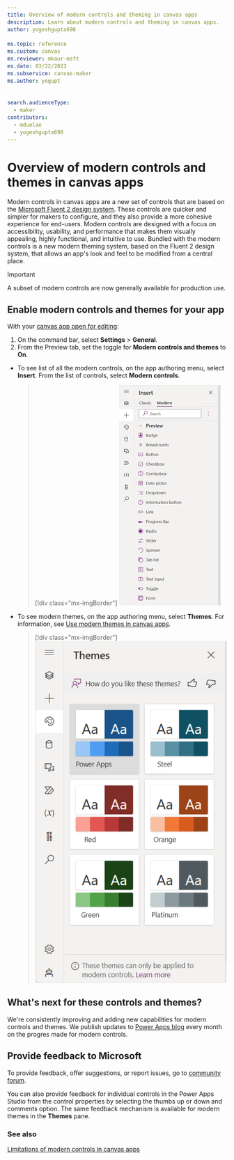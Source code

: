 ```yaml
---
title: Overview of modern controls and theming in canvas apps
description: Learn about modern controls and theming in canvas apps.
author: yogeshgupta698

ms.topic: reference
ms.custom: canvas
ms.reviewer: mkaur-msft
ms.date: 03/22/2023
ms.subservice: canvas-maker
ms.author: yogupt


search.audienceType:
  - maker
contributors:
  - mduelae
  - yogeshgupta698
---
```


# Overview of modern controls and themes in canvas apps

Modern controls in canvas apps are a new set of controls that are based on the [Microsoft Fluent 2 design system](https://fluent2.microsoft.design). These controls are quicker and simpler for makers to configure, and they also provide a more cohesive experience for end-users. Modern controls are designed with a focus on accessibility, usability, and performance that makes them visually appealing, highly functional, and intuitive to use. Bundled with the modern controls is a new modern theming system, based on the Fluent 2 design system, that allows an app's look and feel to be modified from a central place.  


> [!IMPORTANT]
>  A subset of modern controls are now generally available for production use.


## Enable modern controls and themes for your app
With your [canvas app open for editing](../../edit-app.md):
1. On the command bar, select **Settings** > **General**.
2. From the Preview tab, set the toggle for **Modern controls and themes** to **On**.

- To see list of all the modern controls, on the app authoring menu, select **Insert**. From the list of controls, select **Modern controls**.

   > [!div class="mx-imgBorder"]
   > ![List of modern controls](media/modern-controls-list.png)

- To see modern themes, on the app authoring menu, select **Themes**. For information, see [Use modern themes in canvas apps](modern-theming.md).

   > [!div class="mx-imgBorder"]
   > ![Themes pane](media/modern-themes-pane.png)

## What's next for these controls and themes?
We're consistently improving and adding new capabilities for modern controls and themes. We publish updates to [Power Apps blog](https://powerapps.microsoft.com/en-us/blog/) every month on the progres made for modern controls.
  
## Provide feedback to Microsoft

To provide feedback, offer suggestions, or report issues, go to [community forum](https://go.microsoft.com/fwlink/?linkid=2229838).

You can also provide feedback for individual controls in the Power Apps Studio from the control properties by selecting the thumbs up or down and comments option. The same feedback mechanism is available for modern themes in the **Themes** pane. 


### See also
[Limitations of modern controls in canvas apps](limitations-modern-controls.md)




